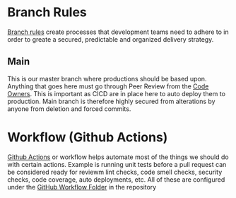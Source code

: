 # Branch Rules

[Branch rules](https://github.com/adonisv79/nestjs-base-api/settings/rules/) create processes that development teams need to adhere to in order to greate a secured, predictable and organized delivery strategy.

## Main

This is our master branch where productions should be based upon. Anything that goes here must go through Peer Review from the [Code Owners](/.github/CODEOWNERS). This is important as CICD are in place here to auto deploy them to production. Main branch is therefore highly secured from alterations by anyone from deletion and forced commits.

# Workflow (Github Actions)

[Github Actions](https://github.com/adonisv79/nestjs-base-api/actions) or workflow helps automate most of the things we should do with certain actions. Example is running unit tests before a pull request can be considered ready for reviewm lint checks, code smell checks, security checks, code coverage, auto deployments, etc. All of these are configured under the [GitHub Workflow Folder](/.github/workflows/) in the repository